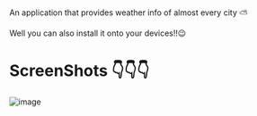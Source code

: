 An application that provides weather info of almost every city ⛅

Well you can also install it onto your devices!!😉




# ScreenShots 👇👇👇

![image](https://user-images.githubusercontent.com/75308493/126185146-8a456580-3e12-4011-ad05-128db97a14ac.png)



